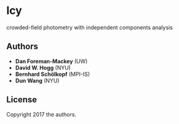 # Icy
crowded-field photometry with independent components analysis

## Authors
- **Dan Foreman-Mackey** (UW)
- **David W. Hogg** (NYU)
- **Bernhard Schölkopf** (MPI-IS)
- **Dun Wang** (NYU)

## License
Copyright 2017 the authors.
